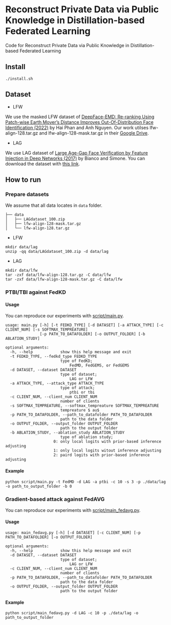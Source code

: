 # Reconstruct Private Data via Public Knowledge in Distillation-based Federated Learning

Code for Reconstruct Private Data via Public Knowledge in Distillation-based Federated Learning

## Install

```
./install.sh
```

## Dataset

- LFW

We use the masked LFW dataset of [DeepFace-EMD: Re-ranking Using Patch-wise Earth Mover’s Distance Improves Out-Of-Distribution Face Identification (2022)](https://arxiv.org/abs/2112.04016) by Hai Phan and Anh Nguyen. Our work utilses lfw-align-128.tar.gz and lfw-align-128-mask.tar.gz in their [Google Drive](https://drive.google.com/drive/folders/1hoyO7IWaIx2Km-pe4-Sn2D_uTFNLC7Ph?usp=sharing).

- LAG

We use LAG dataset of [Large Age-Gap Face Verification by Feature Injection in Deep Networks (2017)](http://www.ivl.disco.unimib.it/activities/large-age-gap-face-verification/) by Bianco and Simone. You can download the dataset with [this link](http://www.ivl.disco.unimib.it/wp-content/uploads/2016/09/LAGdataset_100.zip).

## How to run

### Prepare datasets

We assume that all data locates in `data` folder.

```
├── data
│   ├── LAGdataset_100.zip
│   ├── lfw-align-128-mask.tar.gz
│   └── lfw-align-128.tar.gz
```

- LFW

```
mkdir data/lag
unzip -qq data/LAGdataset_100.zip -d data/lag
```

- LAG

```
mkdir data/lfw
tar -zxf data/lfw-align-128.tar.gz -C data/lfw
tar -zxf data/lfw-align-128-mask.tar.gz -C data/lfw
```

### PTBI/TBI against FedKD

#### Usage

You can reproduce our experiments with [script/main.py](script/main.py).

```
usage: main.py [-h] [-t FEDKD_TYPE] [-d DATASET] [-a ATTACK_TYPE] [-c CLIENT_NUM] [-s SOFTMAX_TEMPREATURE]
               [-p PATH_TO_DATAFOLDER] [-o OUTPUT_FOLDER] [-b ABLATION_STUDY]

optional arguments:
  -h, --help            show this help message and exit
  -t FEDKD_TYPE, --fedkd_type FEDKD_TYPE
                        type of FedKD;
                            FedMD, FedGEMS, or FedGEMS
  -d DATASET, --dataset DATASET
                        type of dataset;
                            LAG or LFW
  -a ATTACK_TYPE, --attack_type ATTACK_TYPE
                        type of attack;
                            ptbi or tbi
  -c CLIENT_NUM, --client_num CLIENT_NUM
                        number of clients
  -s SOFTMAX_TEMPREATURE, --softmax_tempreature SOFTMAX_TEMPREATURE
                        tempreature $ au$
  -p PATH_TO_DATAFOLDER, --path_to_datafolder PATH_TO_DATAFOLDER
                        path to the data folder
  -o OUTPUT_FOLDER, --output_folder OUTPUT_FOLDER
                        path to the output folder
  -b ABLATION_STUDY, --ablation_study ABLATION_STUDY
                        type of ablation study;
                     0: only local logits with prior-based inference adjusting
                     1: only local logits witout inference adjusting
                     2: paird logits with prior-based inference adjusting
```

#### Example

```
python script/main.py -t FedMD -d LAG -a ptbi -c 10 -s 3 -p ./data/lag -o path_to_output_folder -b 0
```

### Gradient-based attack against FedAVG

You can reproduce our experiments with [script/main_fedavg.py](script/main_fedavg.py).

#### Usage

```
usage: main_fedavg.py [-h] [-d DATASET] [-c CLIENT_NUM] [-p PATH_TO_DATAFOLDER] [-o OUTPUT_FOLDER]

optional arguments:
  -h, --help            show this help message and exit
  -d DATASET, --dataset DATASET
                        type of dataset;
                            LAG or LFW
  -c CLIENT_NUM, --client_num CLIENT_NUM
                        number of clients
  -p PATH_TO_DATAFOLDER, --path_to_datafolder PATH_TO_DATAFOLDER
                        path to the data folder
  -o OUTPUT_FOLDER, --output_folder OUTPUT_FOLDER
                        path to the output folder
```

#### Example

```
python script/main_fedavg.py -d LAG -c 10 -p ./data/lag -o path_to_output_folder
```